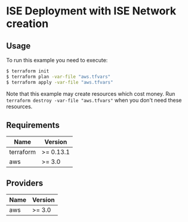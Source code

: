 # ISE Deployment with ISE Network creation

## Usage

To run this example you need to execute:

```bash
$ terraform init
$ terraform plan -var-file "aws.tfvars"
$ terraform apply -var-file "aws.tfvars"
```

Note that this example may create resources which cost money. Run `terraform destroy -var-file "aws.tfvars"` when you don't need these resources.

<!-- BEGINNING OF PRE-COMMIT-TERRAFORM DOCS HOOK -->
## Requirements

| Name | Version |
|------|---------|
| terraform | >= 0.13.1 |
| aws | >= 3.0 |

## Providers

| Name | Version |
|------|---------|
| aws | >= 3.0 |

